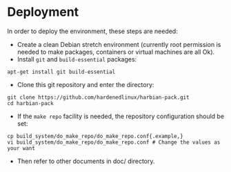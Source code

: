 # Deployment

In order to deploy the environment, these steps are needed:
- Create a clean Debian stretch environment (currently root permission is
  needed to make packages, containers or virtual machines are all Ok).
- Install `git` and `build-essential` packages:
```
apt-get install git build-essential
```
- Clone this git repository and enter the directory:
```
git clone https://github.com/hardenedlinux/harbian-pack.git
cd harbian-pack
```
- If the `make repo` facility is needed, the repository configuration should
  be set:
```
cp build_system/do_make_repo/do_make_repo.conf{.example,}
vi build_system/do_make_repo/do_make_repo.conf # Change the values as your want
```
- Then refer to other documents in doc/ directory.
